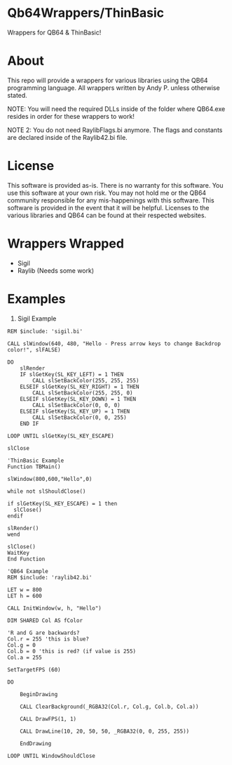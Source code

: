 # Qb64Wrappers/ThinBasic
Wrappers for QB64 & ThinBasic!

# About
This repo will provide a wrappers for various libraries using the QB64 programming language. All wrappers written by Andy P. unless otherwise stated. 

NOTE: You will need the required DLLs inside of the folder where QB64.exe resides in order for these wrappers to work!

NOTE 2: You do not need RaylibFlags.bi anymore. The flags and constants are declared inside of the Raylib42.bi file.

# License
This software is provided as-is. There is no warranty for this software. You use this software at your own risk. You may not hold me or the QB64 community responsible for any mis-happenings with this software. This software is provided in the event that it will be helpful. Licenses to the various libraries and QB64 can be found at their respected websites. 

# Wrappers Wrapped
* Sigil
* Raylib (Needs some work)

# Examples
1. Sigil Example

```VB
REM $include: 'sigil.bi'

CALL slWindow(640, 480, "Hello - Press arrow keys to change Backdrop color!", slFALSE)

DO
    slRender
    IF slGetKey(SL_KEY_LEFT) = 1 THEN
        CALL slSetBackColor(255, 255, 255)
    ELSEIF slGetKey(SL_KEY_RIGHT) = 1 THEN
        CALL slSetBackColor(255, 255, 0)
    ELSEIF slGetKey(SL_KEY_DOWN) = 1 THEN
        CALL slSetBackColor(0, 0, 0)
    ELSEIF slGetKey(SL_KEY_UP) = 1 THEN
        CALL slSetBackColor(0, 0, 255)
    END IF

LOOP UNTIL slGetKey(SL_KEY_ESCAPE)

slClose
```

```VB
'ThinBasic Example
Function TBMain()

slWindow(800,600,"Hello",0)

while not slShouldClose()

if slGetKey(SL_KEY_ESCAPE) = 1 then
  slClose()
endif

slRender()
wend

slClose()
WaitKey
End Function
```

```VB
'QB64 Example
REM $include: 'raylib42.bi'

LET w = 800
LET h = 600

CALL InitWindow(w, h, "Hello")

DIM SHARED Col AS fColor

'R and G are backwards?
Col.r = 255 'this is blue?
Col.g = 0
Col.b = 0 'this is red? (if value is 255)
Col.a = 255

SetTargetFPS (60)

DO

    BeginDrawing

    CALL ClearBackground(_RGBA32(Col.r, Col.g, Col.b, Col.a))

    CALL DrawFPS(1, 1)

    CALL DrawLine(10, 20, 50, 50, _RGBA32(0, 0, 255, 255))

    EndDrawing

LOOP UNTIL WindowShouldClose
```
